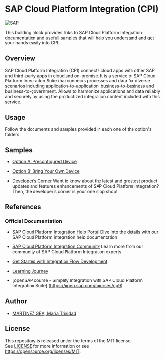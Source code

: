 # SAP Cloud Platform Integration (CPI)

[![SAP](https://i.imgur.com/n2JeuFT.png)](https://help.sap.com/viewer/product/CLOUD_INTEGRATION/Cloud/en-US)

This building block provides links to SAP Cloud Platform Integration documentation and usefull samples that will help you understand and get your hands easily into CPI.

## Overview
SAP Cloud Platform Integration (CPI) connects cloud apps with other SAP and third-party apps in cloud and on-premise. 
It is a service of SAP Cloud Platform Integration Suite that connects processes and data for diverse scenarios including application-to-application, business-to-business and business-to-government. 
Allows to harmonize applications and data reliably and securely by using the productized integration content included with this service.


## Usage  
Follow the documents and samples provided in each one of the option's folders. 

## Samples
- [Option A: Preconfigured Device](https://github.com/TrinidadMG/IoTBuildBlock/tree/master/A.%20Preconfigured%20Device)
- [Option B: Bring Your Own Device](https://github.com/TrinidadMG/IoTBuildBlock/tree/master/B.%20Bring%20Your%20Own%20Device) 

- [Developer’s Corner](https://blogs.sap.com/2017/07/17/introduction-to-developers-corner/)
Want to know about the latest and greatest product updates and features enhancements of SAP Cloud Platform Integration? Then, the developer’s corner is your one stop shop!

## References
### Official Documentation
- [SAP Cloud Platform Integration Help Portal](https://help.sap.com/viewer/product/CLOUD_INTEGRATION/Cloud/en-US)
Dive into the details with our SAP Cloud Platform Integration help documentation

- [SAP Cloud Platform Integration Community](https://www.sap.com/community/topics/cloud-integration.html)
Learn more from our community of SAP Cloud Platform Integration experts

- [Get Started with Integration Flow Development](https://help.sap.com/viewer/368c481cd6954bdfa5d0435479fd4eaf/Cloud/en-US/e5724cd84b854719973afe0356ea128b.html)

- [Learning Journey](https://help.sap.com/doc/221f8f84afef43d29ad37ef2af0c4adf/HP_2.0/en-US/f4a390d6ee7147aa89ba587102702677.html)

- [openSAP course - Simplify Integration with SAP Cloud Platform Integration Suite] (https://open.sap.com/courses/cp9)

## Author
* [MARTINEZ GEA, Maria Trinidad](https://github.com/TrinidadMG)

## License
This repository is released under the terms of the MIT license. 
<br>See [LICENSE](https://github.com/B1SA/hackathon/blob/master/LICENSE) for more information or see https://opensource.org/licenses/MIT.

